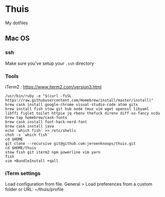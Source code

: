 # Thuis

My dotfiles

## Mac OS

### ssh

Make sure you've setup your `.ssh` directory

### Tools
iTerm2 : https://www.iterm2.com/version3.html

```
/usr/bin/ruby -e "$(curl -fsSL https://raw.githubusercontent.com/Homebrew/install/master/install)"
brew cask install google-chrome visual-studio-code atom gitx
brew install fish stow git hub node tmux vim wget openssl libyaml libffi figlet toilet httpie jq rbenv thefuck direnv diff-so-fancy ncdu
brew tap homebrew/cask-fonts
brew cask install font-hack-nerd-font
brew cask install java 
echo `which fish` >> /etc/shells
chsh -s `which fish`
cd $HOME
git clone --recursive git@github.com:jeroenknoops/thuis.git
cd $HOME/thuis
stow fish git iterm2 npm powerline vim yarn
fish
vim +BundleInstall +qall
```

### iTerm settings
Load configuration from file.
General > Load preferences from a custom folder or URL: ~/thuis/profile
